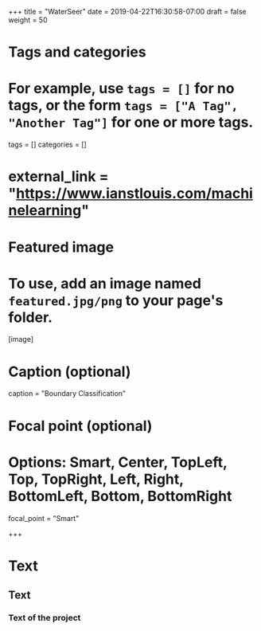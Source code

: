+++
title = "WaterSeer"
date = 2019-04-22T16:30:58-07:00
draft = false
weight = 50

# Tags and categories
# For example, use `tags = []` for no tags, or the form `tags = ["A Tag", "Another Tag"]` for one or more tags.
tags = []
categories = []
# external_link = "https://www.ianstlouis.com/machinelearning"

# Featured image
# To use, add an image named `featured.jpg/png` to your page's folder. 
[image]
  # Caption (optional)
  caption = "Boundary Classification"

  # Focal point (optional)
  # Options: Smart, Center, TopLeft, Top, TopRight, Left, Right, BottomLeft, Bottom, BottomRight
  focal_point = "Smart"
  
+++
# Text
## Text
### Text of the project
